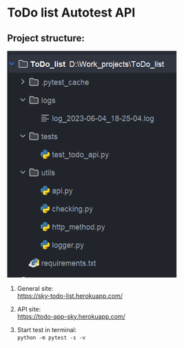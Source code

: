 # ToDo list Autotest  API
## Project structure:

![STRUCTURE](https://github.com/MDN78/ToDo_list_API_autotest/blob/main/assets/structure.JPG)



1. General site:<br/>
https://sky-todo-list.herokuapp.com/

2. API site:<br/>
https://todo-app-sky.herokuapp.com/

3. Start test in terminal:<br/>```python -m pytest -s -v```
